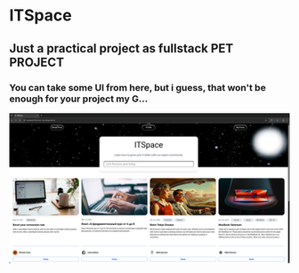 # ITSpace

## Just a practical project as fullstack PET PROJECT

### You can take some UI from here, but i guess, that won't be enough for your project my G...

![interface](./image.png)
